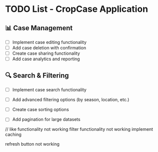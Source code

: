 # TODO List - CropCase Application

## 📊 Case Management
- [ ] Implement case editing functionality
- [ ] Add case deletion with confirmation
- [ ] Create case sharing functionality
- [ ] Add case analytics and reporting

## 🔍 Search & Filtering
- [ ] Implement case search functionality
- [ ] Add advanced filtering options (by season, location, etc.)
- [ ] Create case sorting options
- [ ] Add pagination for large datasets



// like functionality not working
filter functionality not working 
implement caching 

refresh button not working


